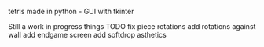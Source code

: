 tetris made in python - GUI with tkinter

Still a work in progress
things TODO
fix piece rotations
add rotations against wall
add endgame screen
add softdrop
asthetics
